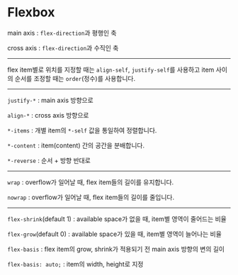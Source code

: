 # Flexbox

main axis : `flex-direction`과 평행인 축

cross axis : `flex-direction`과 수직인 축

---

flex item별로 위치를 지정할 때는 `align-self`, `justify-self`를 사용하고 item 사이의 순서를 조정할 때는 `order`(정수)를 사용합니다.

---

`justify-*` : main axis 방향으로

`align-*` : cross axis 방향으로

`*-items` : 개별 item의 `*-self` 값을 통일하여 정렬합니다.

`*-content` : item(content) 간의 공간을 분배합니다.

`*-reverse` : 순서 + 방향 반대로

---

`wrap` : overflow가 일어날 때, flex item들의 길이를 유지합니다.

`nowrap` : overflow가 일어날 때, flex item들의 길이를 줄입니다.

---

`flex-shrink`(default 1) : available space가 없을 때, item별 영역이 줄어드는 비율

`flex-grow`(default 0) : available space가 있을 때, item별 영역이 늘어나는 비율

`flex-basis` : flex item의 grow, shrink가 적용되기 전 main axis 방향의 변의 길이

`flex-basis: auto;` : item의 width, height로 지정
